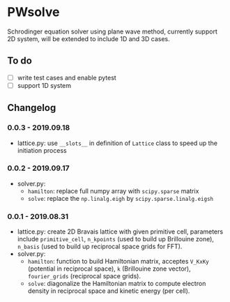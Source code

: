 # PWsolve
Schrodinger equation solver using plane wave method, currently support 2D system, will be extended to include 1D and 3D cases.

## To do
- [ ] write test cases and enable pytest
- [ ] support 1D system

## Changelog
### 0.0.3 - 2019.09.18
- lattice.py: use `__slots__` in definition of `Lattice` class to speed up the initiation process
### 0.0.2 - 2019.09.17
- solver.py:
    - `hamilton`: replace full numpy array with `scipy.sparse` matrix
    - `solve`: replace the `np.linalg.eigh` by `scipy.sparse.linalg.eigsh`
### 0.0.1 - 2019.08.31
- lattice.py: create 2D Bravais lattice with given primitive cell, parameters include `primitive_cell`, `n_kpoints` (used to build up Brillouine zone), `n_basis` (used to build up reciprocal space grids for FFT).
- solver.py: 
    - `hamilton`: function to build Hamiltonian matrix, acceptes `V_KxKy` (potential in reciprocal space), `k` (Brillouine zone vector), `fourier_grids` (reciprocal space grids).
    - `solve`: diagonalize the Hamiltonian matrix to compute electron density in reciprocal space and kinetic energy (per cell).